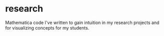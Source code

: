 # research
Mathematica code I've written to gain intuition in my research projects and for visualizing concepts for my students.
